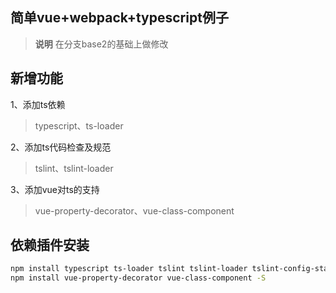## 简单vue+webpack+typescript例子

> **说明** 在分支base2的基础上做修改


## 新增功能
1、添加ts依赖
> typescript、ts-loader

2、添加ts代码检查及规范
> tslint、tslint-loader

3、添加vue对ts的支持
> vue-property-decorator、vue-class-component 

## 依赖插件安装
```sh
npm install typescript ts-loader tslint tslint-loader tslint-config-standard -D
npm install vue-property-decorator vue-class-component -S
```